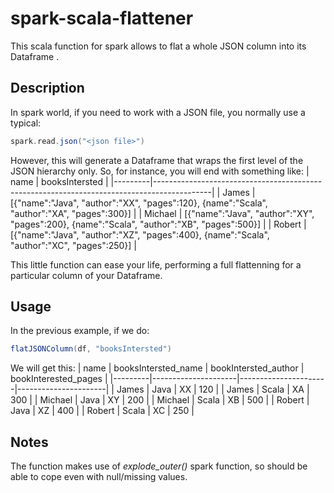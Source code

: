 # spark-scala-flattener
This scala function for spark allows to flat a whole JSON column into its Dataframe .
## Description
In spark world, if you need to work with a JSON file, you normally use a typical:
``` Scala
spark.read.json("<json file>")
```
However, this will generate a Dataframe that wraps the first level of the JSON hierarchy only. So, for instance, you will end with something like:
| name    | booksIntersted                                                                             |
|---------|--------------------------------------------------------------------------------------------|
| James   | [{"name":"Java", "author":"XX", "pages":120}, {name":"Scala", "author":"XA", "pages":300}] |
| Michael | [{"name":"Java", "author":"XY", "pages":200}, {name":"Scala", "author":"XB", "pages":500}] |
| Robert  | [{"name":"Java", "author":"XZ", "pages":400}, {name":"Scala", "author":"XC", "pages":250}] |

This little function can ease your life, performing a full flattenning for a particular column of your Dataframe.
## Usage
In the previous example, if we do:
``` Scala
flatJSONColumn(df, "booksIntersted")
```
We will get this:
| name    | booksIntersted_name | bookIntersted_author | bookInterested_pages |
|---------|---------------------|----------------------|----------------------|
| James   | Java                | XX                   | 120                  |
| James   | Scala               | XA                   | 300                  |
| Michael | Java                | XY                   | 200                  |
| Michael | Scala               | XB                   | 500                  |
| Robert  | Java                | XZ                   | 400                  |
| Robert  | Scala               | XC                   | 250                  |
## Notes
The function makes use of *explode_outer()* spark function, so should be able to cope even with null/missing values.
